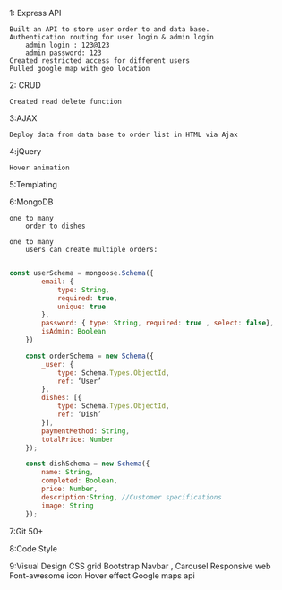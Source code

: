 1: Express API

    Built an API to store user order to and data base.
    Authentication routing for user login & admin login
        admin login : 123@123
        admin password: 123
    Created restricted access for different users
    Pulled google map with geo location

2: CRUD

    Created read delete function
    
3:AJAX

    Deploy data from data base to order list in HTML via Ajax

4:jQuery

    Hover animation
    
5:Templating

    
6:MongoDB

    one to many
        order to dishes

    one to many
        users can create multiple orders:
        
``` javascript

const userSchema = mongoose.Schema({
        email: { 
            type: String, 
            required: true, 
            unique: true
        },
        password: { type: String, required: true , select: false},
        isAdmin: Boolean
    })

    const orderSchema = new Schema({
        _user: {
            type: Schema.Types.ObjectId,
            ref: ‘User’
        },
        dishes: [{
            type: Schema.Types.ObjectId,
            ref: ‘Dish’
        }],
        paymentMethod: String,
        totalPrice: Number
    });

    const dishSchema = new Schema({
        name: String,
        completed: Boolean,
        price: Number,
        description:String, //Customer specifications
        image: String
    });
```
    

    
7:Git 50+
    
8:Code Style
    
9:Visual Design
    CSS grid
    Bootstrap Navbar , Carousel
    Responsive web
    Font-awesome icon
    Hover effect
    Google maps api